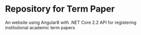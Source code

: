 # Repository for Term Paper

An website using Angular8 with .NET Core 2.2 API for registering institutional academic term papers
